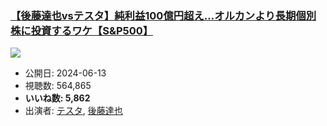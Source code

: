 ### [【後藤達也vsテスタ】純利益100億円超え…オルカンより長期個別株に投資するワケ【S&P500】](https://www.youtube.com/watch?v=EBbnketiXeE)
[![](https://img.youtube.com/vi/EBbnketiXeE/sddefault.jpg)](https://www.youtube.com/watch?v=EBbnketiXeE)
-   公開日: 2024-06-13
-   視聴数: 564,865
-   **いいね数: 5,862**
-   出演者: [テスタ](/rehacq_fan/people/テスタ "wikilink"), [後藤達也](/rehacq_fan/people/後藤達也 "wikilink")
